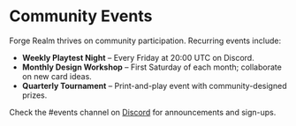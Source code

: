 # Community Events

Forge Realm thrives on community participation. Recurring events include:

- **Weekly Playtest Night** – Every Friday at 20:00 UTC on Discord.
- **Monthly Design Workshop** – First Saturday of each month; collaborate on new card ideas.
- **Quarterly Tournament** – Print-and-play event with community-designed prizes.

Check the #events channel on [Discord](https://discord.gg/KQTY8DfY) for announcements and sign-ups.
